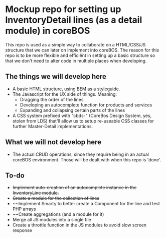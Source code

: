 # Mockup repo for setting up InventoryDetail lines (as a detail module) in coreBOS
This repo is used as a simple way to collaborate on a HTML/CSS/JS structure that we can later on implement into coreBOS. The reason for this repo is to be more flexible and efficiënt in setting up a basic structure so that we don't need to alter code in multiple places when developing.

## The things we will develop here
* A basic HTML structure, using BEM as a styleguide.
* The Javascript for the UX side of things. Meaning:
	* Dragging the order of the lines
	* Developing an autocomplete function for products and services
	* Expanding and collapsing certain parts of the lines
* A CSS system prefixed with "cbds-" (CoreBos Design System, yes, stolen from LDS) that'll allow us to setup re-useable CSS classes for further Master-Detail implementations.

## What we will **not** develop here
* The actual CRUD operations, since they require being in an actual coreBOS environment. Those will be dealt with when this repo is 'done'.

## To-do
* ~~Implement auto-creation of an autocomplete instance in the InventoryLine module.~~
* ~~Create a module for the collection of lines~~
* ~~Implement Smarty to better create a Component for the line and test PHP arrays
* ~~Create aggregations (and a module for it)
* Merge all JS modules into a single file
* Create a throttle function in the JS modules to avoid slow screen response
